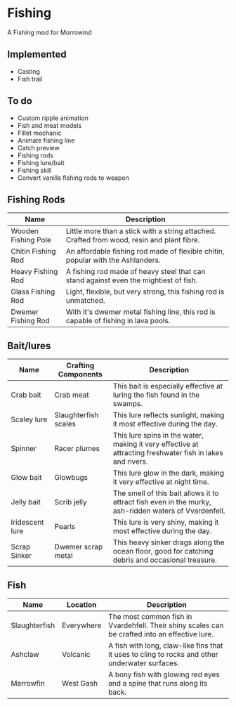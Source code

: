 # Fishing
A Fishing mod for Morrowind

## Implemented
- Casting
- Fish trail

## To do
- Custom ripple animation
- Fish and meat models
- Fillet mechanic
- Animate fishing line
- Catch preview
- Fishing rods
- Fishing lure/bait
- Fishing skill
- Convert vanilla fishing rods to weapon


## Fishing Rods
| Name                 | Description                                                                                                  |
| -------------------- | ------------------------------------------------------------------------------------------------------------ |
| Wooden Fishing Pole  | Little more than a stick with a string attached. Crafted from wood, resin and plant fibre.                   |
| Chitin Fishing Rod   | An affordable fishing rod made of flexible chitin, popular with the Ashlanders.                              |
| Heavy Fishing Rod    | A fishing rod made of heavy steel that can stand against even the mightiest of fish.                         |
| Glass Fishing Rod    | Light, flexible, but very strong, this fishing rod is unmatched.                                             |
| Dwemer Fishing Rod   | With it's dwemer metal fishing line, this rod is capable of fishing in lava pools.                           |

## Bait/lures
| Name            | Crafting Components  | Description                                                                                                     |
| --------------  | -------------------- | --------------------------------------------------------------------------------------------------------------- |
| Crab bait       | Crab meat            | This bait is especially effective at luring the fish found in the swamps.                                       |
| Scaley lure     | Slaughterfish scales | This lure reflects sunlight, making it most effective during the day.                                           |
| Spinner         | Racer plumes         | This lure spins in the water, making it very effective at attracting freshwater fish in lakes and rivers.       |
| Glow bait    | Glowbugs             | This lure glow in the dark, making it very effective at night time.                                             |
| Jelly bait      | Scrib jelly          | The smell of this bait allows it to attract fish even in the murky, ash-ridden waters of Vvardenfell.           |
| Iridescent lure | Pearls               | This lure is very shiny, making it most effective during the day.                                               |
| Scrap Sinker    | Dwemer scrap metal   | This heavy sinker drags along the ocean floor, good for catching debris and occasional treasure.                |

## Fish
| Name                 | Location      | Description                                                                                                    |
| -------------------- | ------------- | -------------------------------------------------------------------------------------------------------------- |
| Slaughterfish        | Everywhere    | The most common fish in Vvardehfell. Their shiny scales can be crafted into an effective lure.                 |
| Ashclaw              | Volcanic      | A fish with long, claw-like fins that it uses to cling to rocks and other underwater surfaces.                 |
| Marrowfin            | West Gash     | A bony fish with glowing red eyes and a spine that runs along its back.                                       |
